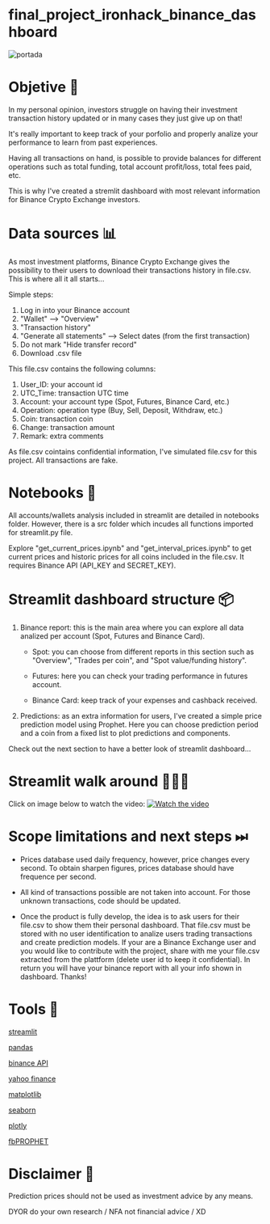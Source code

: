 # final_project_ironhack_binance_dashboard

![portada](https://www.criptoinversion.org/wp-content/uploads/2020/11/Binance-dobla-su-apoyo-al-ecosistema-del-etereo.png)

# Objetive 🎯
In my personal opinion, investors struggle on having their investment transaction history updated or in many cases they just give up on that!

It's really important to keep track of your porfolio and properly analize your performance to learn from past experiences.

Having all transactions on hand, is possible to provide balances for different operations such as total funding, total account profit/loss, total fees paid, etc.

This is why I've created a stremlit dashboard with most relevant information for Binance Crypto Exchange investors.

# Data sources 📊
As most investment platforms, Binance Crypto Exchange gives the possibility to their users to download their transactions history in file.csv. This is where all it all starts... 

Simple steps:
1. Log in into your Binance account
2. "Wallet" --> "Overview"
3. "Transaction history"
4. "Generate all statements" --> Select dates (from the first transaction)
5. Do not mark "Hide transfer record"
6. Download .csv file

This file.csv contains the following columns:
1. User_ID: your account id
2. UTC_Time: transaction UTC time
3. Account: your account type (Spot, Futures, Binance Card, etc.)
4. Operation: operation type (Buy, Sell, Deposit, Withdraw, etc.)
5. Coin: transaction coin
6. Change: transaction amount
7. Remark: extra comments

As file.csv cointains confidential information, I've simulated file.csv for this project. All transactions are fake.

# Notebooks 📒
All accounts/wallets analysis included in streamlit are detailed in notebooks folder. However, there is a src folder which incudes all functions imported for streamlit.py file.

Explore "get_current_prices.ipynb" and "get_interval_prices.ipynb" to get current prices and historic prices for all coins included in the file.csv. It requires Binance API (API_KEY and SECRET_KEY).

# Streamlit dashboard structure 📦
1. Binance report: this is the main area where you can explore all data analized per account (Spot, Futures and Binance Card).

    - Spot: you can choose from different reports in this section such as "Overview", "Trades per coin", and "Spot value/funding history".

    - Futures: here you can check your trading performance in futures account.

    - Binance Card: keep track of your expenses and cashback received.

2. Predictions: as an extra information for users, I've created a simple price prediction model using Prophet. Here you can choose prediction period and a coin from a fixed list to plot predictions and components.

Check out the next section to have a better look of streamlit dashboard...

# Streamlit walk around 🚶🏽‍♂️
Click on image below to watch the video:
[![Watch the video](https://raw.githubusercontent.com/ferseguias/final_project_ironhack/main/images/youtube_image.png)](https://www.youtube.com/watch?v=vvlb0zWMCUw)

# Scope limitations and next steps ⏭
- Prices database used daily frequency, however, price changes every second. To obtain sharpen figures, prices database should have frequence per second.

- All kind of transactions possible are not taken into account. For those unknown transactions, code should be updated.

- Once the product is fully develop, the idea is to ask users for their file.csv to show them their personal dashboard. That file.csv must be stored with no user identification to analize users trading transactions and create prediction models. If your are a Binance Exchange user and you would like to contribute with the project, share with me your file.csv extracted from the plattform (delete user id to keep it confidential). In return you will have your binance report with all your info shown in dashboard. Thanks!

# Tools 🔧
[streamlit](https://docs.streamlit.io/)

[pandas](https://pandas.pydata.org/)

[binance API](https://binance-docs.github.io/apidocs/spot/en/#change-log)

[yahoo finance](https://pypi.org/project/yfinance/)

[matplotlib](https://matplotlib.org/)

[seaborn](https://seaborn.pydata.org/)

[plotly](https://plotly.com/python/)

[fbPROPHET](https://facebook.github.io/prophet/docs/quick_start.html)

# Disclaimer 🚨
Prediction prices should not be used as investment advice by any means.

DYOR do your own research / NFA not financial advice / XD